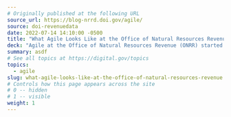 ```yaml
---
# Originally published at the following URL
source_url: https://blog-nrrd.doi.gov/agile/
source: doi-revenuedata
date: 2022-07-14 14:10:00 -0500
title: "What Agile Looks Like at the Office of Natural Resources Revenue"
deck: "Agile at the Office of Natural Resources Revenue (ONRR) started with 18F. They reflect on where they're at today, five years later."
summary: asdf
# See all topics at https://digital.gov/topics
topics:
  - agile
slug: what-agile-looks-like-at-the-office-of-natural-resources-revenue
# Controls how this page appears across the site
# 0 -- hidden
# 1 -- visible
weight: 1
---
```

